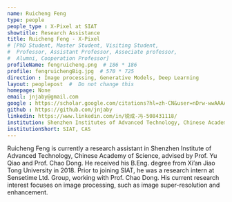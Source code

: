 ```yaml
---
name: Ruicheng Feng
type: people
people_type : X-Pixel at SIAT
showtitle: Research Assistance
title: Ruicheng Feng - X-Pixel
# [PhD Student, Master Student, Visiting Student,
#  Professor, Assistant Professor, Associate professor,
#  Alumni, Cooperation Professor]
profileName: fengruicheng.png  # 186 * 186
profile: fengruichengBig.jpg  # 570 * 725
direction : Image processing, Generative Models, Deep Learning
layout: peoplepost  #  Do not change this
homepage: None
email: jnjaby@gmail.com
google : https://scholar.google.com/citations?hl=zh-CN&user=nDrw-wwAAAAJ
github : https://github.com/jnjaby
linkedin: https://www.linkedin.com/in/锐成-冯-508431118/
institution: Shenzhen Institutes of Advanced Technology, Chinese Academy of Sciences
institutionShort: SIAT, CAS
---
```


Ruicheng Feng is currently a research assistant in Shenzhen Institute of Advanced Technology, Chinese Academy of Science, advised by Prof. Yu Qiao and Prof. Chao Dong. He received his B.Eng. degree from Xi’an Jiao Tong University in 2018. Prior to joining SIAT, he was a research intern at Sensetime Ltd. Group, working with Prof. Chao Dong. His current research interest focuses on image processing, such as image super-resolution and enhancement.


